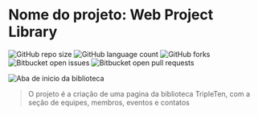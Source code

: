 # Nome do projeto: Web Project Library

![GitHub repo size](https://img.shields.io/github/repo-size/Viniterk/web_project_library?style=for-the-badge)
![GitHub language count](https://img.shields.io/github/languages/count/Viniterk/web_project_library?style=for-the-badge)
![GitHub forks](https://img.shields.io/github/forks/Viniterk/web_project_library?style=for-the-badge)
![Bitbucket open issues](https://img.shields.io/bitbucket/issues/Viniterk/web_project_library?style=for-the-badge)
![Bitbucket open pull requests](https://img.shields.io/bitbucket/pr-raw/Viniterk/web_project_library?style=for-the-badge)

<img src="biblioteca.png" alt="Aba de inicio da biblioteca">

> O projeto é a criação de uma pagina da biblioteca TripleTen, com a seção de equipes, membros, eventos e contatos



